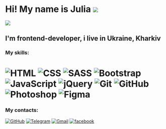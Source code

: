 Hi! My name is Julia ![](https://media.giphy.com/media/hvRJCLFzcasrR4ia7z/giphy.gif)
=====================================================================================

![](https://media.giphy.com/media/bGgsc5mWoryfgKBx1u/giphy.gif)


## I'm frontend-developer, i live in Ukraine, Kharkiv

### My skills: 
![HTML](https://img.shields.io/badge/-HTML-333?style=for-the-badge&logo=html5)
![CSS](https://img.shields.io/badge/-CSS-333?style=for-the-badge&logo=css3&logoColor=blue)
![SASS](https://img.shields.io/badge/-SASS-333?style=for-the-badge&logo=SASS)
![Bootstrap](https://img.shields.io/badge/-Bootstrap-333?style=for-the-badge&logo=Bootstrap)
![JavaScript](https://img.shields.io/badge/-JavaScript-333?style=for-the-badge&logo=javascript)
![jQuery](https://img.shields.io/badge/-jQuery-333?style=for-the-badge&logo=jQuery&logoColor=blue)
![Git](https://img.shields.io/badge/-Git-333?style=for-the-badge&logo=Git)
![GitHub](https://img.shields.io/badge/-GitHub-333?style=for-the-badge&logo=GitHub)
![Photoshop](https://img.shields.io/badge/-Photoshop-483D8B?style=for-the-badge&logo=Photoshop)
![Figma](https://img.shields.io/badge/-Figma-333?style=for-the-badge&logo=Figma)
=====================================================================================

### My contacts:
[![GitHub](https://img.shields.io/badge/-GitHub-333?style=for-the-badge&logo=GitHub&logoColor=fff)](https://github.com/Juliaads22)
[![Telegram](https://img.shields.io/badge/-Telegram-333?style=for-the-badge&logo=telegram&logoColor=27A0D9)](https://t.me/juldev2)
[![Gmail](https://img.shields.io/badge/-Gmail-333?style=for-the-badge&logo=gmail&logoColor=FF0000)](mailto:juliaads22@gmail.com)
[![facebook](https://img.shields.io/badge/Facebook-1877F2?logo=facebook&logoColor=fff&style=for-the-badge) ](https://www.facebook.com/profile.php?id=100027104856250)
